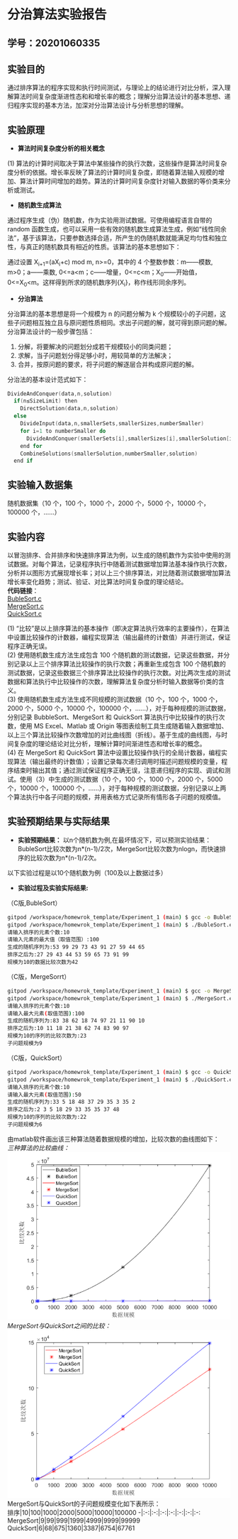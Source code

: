 # 分治算法实验报告

## 学号：20201060335

## 实验目的

通过排序算法的程序实现和执行时间测试，与理论上的结论进行对比分析，深入理解算法时间复杂度渐进性态和和增长率的概念；理解分治算法设计的基本思想、递归程序实现的基本方法，加深对分治算法设计与分析思想的理解。

## 实验原理

* **算法时间复杂度分析的相关概念**

(1) 算法的计算时间取决于算法中某些操作的执行次数，这些操作是算法时间复杂度分析的依据。增长率反映了算法的计算时间复杂度，即随着算法输入规模的增加、算法计算时间增加的趋势。算法的计算时间复杂度针对输入数据的等价类来分析或测试。

* **随机数生成算法**

通过程序生成（伪）随机数，作为实验用测试数据。可使用编程语言自带的random 函数生成，也可以采用一些有效的随机数生成算法生成，例如“线性同余法”，基于该算法，只要参数选择合适，所产生的伪随机数就能满足均匀性和独立性，与真正的随机数具有相近的性质。该算法的基本思想如下：

通过设置 X<sub>i+1</sub>=(aX<sub>i</sub>+c) mod m, n>=0，其中的 4 个整数参数：m——模数, m>0；a——乘数, 0<=a<m；c——增量，0<=c<m；X<sub>0</sub>——开始值， 0<=X<sub>0</sub><m。这样得到所求的随机数序列{X<sub>i</sub>}，称作线形同余序列。

* **分治算法**

分治算法的基本思想是将一个规模为 n 的问题分解为 k 个规模较小的子问题，这些子问题相互独立且与原问题性质相同。求出子问题的解，就可得到原问题的解。分治算法设计的一般步骤包括：
1. 分解，将要解决的问题划分成若干规模较小的同类问题；
2. 求解，当子问题划分得足够小时，用较简单的方法解决；
3. 合并，按原问题的要求，将子问题的解逐层合并构成原问题的解。

分治法的基本设计范式如下：
```C
DivideAndConquer(data,n,solution) 
  if(n≤SizeLimit) then 
    DirectSolution(data,n,solution) 
  else 
    DivideInput(data,n,smallerSets,smallerSizes,numberSmaller) 
    for i=1 to numberSmaller do 
      DivideAndConquer(smallerSets[i],smallerSizes[i],smallerSolution[i]) 
    end for 
    CombineSolutions(smallerSolution,numberSmaller,solution) 
  end if 
```
## 实验输入数据集

随机数据集（10 个，100 个，1000 个，2000 个，5000 个，10000 个，100000 个，……）

## 实验内容

以冒泡排序、合并排序和快速排序算法为例，以生成的随机数作为实验中使用的测试数据。对每个算法，记录程序执行中随着测试数据增加算法基本操作执行次数，分析并以图形方式展现增长率；对以上三个排序算法，对比随着测试数据增加算法增长率变化趋势；测试、验证、对比算法时间复杂度的理论结论。  
**代码链接**：  
[BubleSort.c](https://github.com/yxyki/homewrok_template/blob/main/Experiment_1/BubleSort.c)  
[MergeSort.c](https://github.com/yxyki/homewrok_template/blob/main/Experiment_1/MergeSort.c)  
[QuickSort.c](https://github.com/yxyki/homewrok_template/blob/main/Experiment_1/QuickSort.c)  

(1) “比较”是以上排序算法的基本操作（即决定算法执行效率的主要操作），在算法中设置比较操作的计数器，编程实现算法（输出最终的计数值）并进行测试，保证程序正确无误。  
(2) 使用随机数生成方法生成包含 100 个随机数的测试数据，记录这些数据，并分别记录以上三个排序算法比较操作的执行次数；再重新生成包含 100 个随机数的测试数据，记录这些数据三个排序算法比较操作的执行次数。对比两次生成的测试数据和算法执行中比较操作的次数，理解算法复杂度分析时输入数据等价类的含义。  
(3) 使用随机数生成方法生成不同规模的测试数据（10 个，100 个，1000 个，2000 个，5000 个，10000 个，100000 个，……），对于每种规模的测试数据，分别记录 BubbleSort、MergeSort 和 QuickSort 算法执行中比较操作的执行次数，使用 MS Excel、Matlab 或 Origin 等图表绘制工具生成随着输入数据增加、以上三个算法比较操作次数增加的对比曲线图（折线）。基于生成的曲线图，与时间复杂度的理论结论对比分析，理解计算时间渐进性态和增长率的概念。  
(4) 在 MergeSort 和 QuickSort 算法中设置比较操作执行的全局计数器，编程实现算法（输出最终的计数值）；设置记录每次递归调用时描述问题规模的变量，程序结束时输出其值；通过测试保证程序正确无误，注意递归程序的实现、调试和测试。使用（3）中生成的测试数据（10 个，100 个，1000 个，2000 个，5000个，10000 个，100000 个，……），对于每种规模的测试数据，分别记录以上两个算法执行中各子问题的规模，并用表格方式记录所有情形各子问题的规模值。

## 实验预期结果与实际结果
+ **实验预期结果：** 以n个随机数为例,在最坏情况下，可以预测实验结果：BubleSort比较次数为n*(n-1)/2次，MergeSort比较次数为nlogn，而快速排序的比较次数为n*(n-1)/2次。

以下实验过程是以10个随机数为例（100及以上数据过多）

+ **实验过程及实验实际结果:**  

（C版,BubleSort）
```bash
gitpod /workspace/homewrok_template/Experiment_1 (main) $ gcc -o BubleSort.exe BubleSort.c
gitpod /workspace/homewrok_template/Experiment_1 (main) $ ./BubleSort.exe
请输入排序的元素个数:10
请输入元素的最大值（取值范围）:100
生成的随机序列为:53 99 29 73 43 91 27 59 44 65 
排序之后为:27 29 43 44 53 59 65 73 91 99 
规模为10的数据比较次数为42
```
（C版，MergeSorrt）
```bash
gitpod /workspace/homewrok_template/Experiment_1 (main) $ gcc -o MergeSort.exe MergeSort.c
gitpod /workspace/homewrok_template/Experiment_1 (main) $ ./MergeSort.exe
请输入排序的元素个数:10
请输入最大元素(取值范围):100
生成的随机序列为:83 38 62 18 74 97 21 11 90 10 
排序之后为:10 11 18 21 38 62 74 83 90 97 
规模为10的序列的比较次数为:23
子问题规模为9
```
（C版，QuickSort）
```bash
gitpod /workspace/homewrok_template/Experiment_1 (main) $ gcc -o QuickSort.exe QuickSort.c
gitpod /workspace/homewrok_template/Experiment_1 (main) $ ./QuickSort.exe
请输入排序的元素个数:10
请输入最大元素(取值范围):50
生成的随机序列为:33 5 18 48 37 29 35 3 35 2 
排序之后为:2 3 5 18 29 33 35 35 37 48 
规模为10的序列的比较次数为:22
子问题规模为6
```
由matlab软件画出该三种算法随着数据规模的增加，比较次数的曲线图如下：  
*三种算法的比较曲线：*  
![](https://github.com/yxyki/homewrok_template/raw/main/Experiment_1/img/exp1_1.png)  
*MergeSort与QuickSort之间的比较：*  
![](https://github.com/yxyki/homewrok_template/raw/main/Experiment_1/img/exp1_2.png)  
MergeSort与QuickSort的子问题规模变化如下表所示：  
排序|10|100|1000|2000|5000|10000|100000
-|:-:|:-:|:-:|:-:|:-:|:-:|:-:
MergeSort|9|99|999|1999|4999|9999|99999
QuickSort|6|68|675|1360|3387|6754|67761